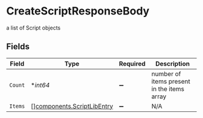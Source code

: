 # CreateScriptResponseBody

a list of Script objects


## Fields

| Field                                                                    | Type                                                                     | Required                                                                 | Description                                                              |
| ------------------------------------------------------------------------ | ------------------------------------------------------------------------ | ------------------------------------------------------------------------ | ------------------------------------------------------------------------ |
| `Count`                                                                  | **int64*                                                                 | :heavy_minus_sign:                                                       | number of items present in the items array                               |
| `Items`                                                                  | [][components.ScriptLibEntry](../../models/components/scriptlibentry.md) | :heavy_minus_sign:                                                       | N/A                                                                      |